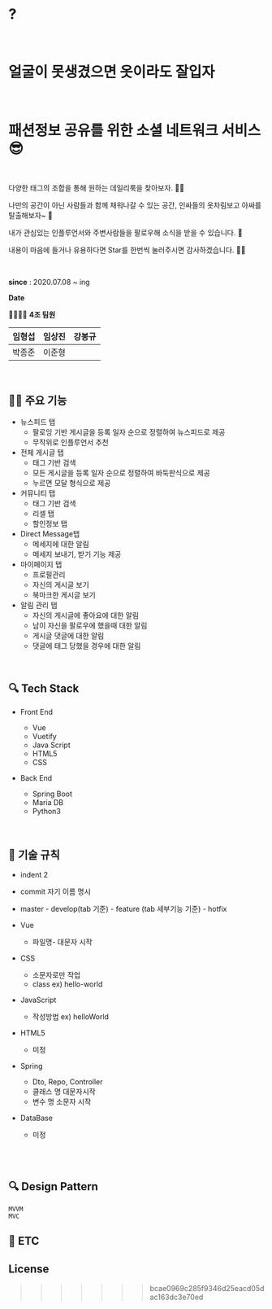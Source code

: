 
# ?
<br>

# 얼굴이 못생겼으면 옷이라도 잘입자
<br>

# 패션정보 공유를 위한 소셜 네트워크 서비스 😎
<br>

다양한 태그의 조합을 통해 원하는 데일리룩을 찾아보자. 👨‍💻

나만의 공간이 아닌 사람들과 함께 채워나갈 수 있는 공간, 
인싸들의 옷차림보고 아싸를 탈출해보자~ 🙏

내가 관심있는 인플루언서와 주변사람들을 팔로우해 소식을 받을 수 있습니다. 🙌

내용이 마음에 들거나 유용하다면 Star를 한번씩 눌러주시면 감사하겠습니다. 🙇‍♂️

<br>

**since** : 2020.07.08 ~ ing
<br>

**Date**
<br>

👨‍👩‍👦‍👦  **4조 팀원**

| 임형섭 | 임상진 | 강봉규 | 
| --- | --- | --- |
| 박종준 | 이준형 |

<br>

## 👨‍⚕️ **주요 기능**

- 뉴스피드 탭
    - 팔로잉 기반 게시글을  등록 일자 순으로 정렬하여 뉴스피드로 제공
    - 무작위로 인플루언서 추천
- 전체 게시글 탭
    - 태그 기반 검색
    - 모든 게시글을 등록 일자 순으로 정렬하여 바둑판식으로 제공
    - 누르면 모달 형식으로 제공
- 커뮤니티 탭
    - 태그 기반 검색
    - 리셀 탭
    - 할인정보 탭
- Direct Message탭
    - 메세지에 대한 알림
    - 메세지 보내기, 받기 기능 제공
- 마이페이지 탭
    - 프로필관리
    - 자신의 게시글 보기
    - 북마크한 게시글 보기
- 알림 관리 탭
    - 자신의 게시글에 좋아요에 대한 알림
    - 남이 자신을 팔로우에 했을때 대한 알림
    - 게시글 댓글에 대한 알림
    - 댓글에 태그 당했을 경우에 대한 알림
    

<br>


## 🔍 Tech Stack

- Front End
    - Vue
    - Vuetify
    - Java Script
    - HTML5
    - CSS

- Back End
    - Spring Boot
    - Maria DB
    - Python3

<br>

## 🦌 기술 규칙

- indent 2

- commit 자기 이름 명시

- master - develop(tab 기준) - feature (tab 세부기능 기준)
         - hotfix

- Vue
    - 파일명- 대문자 시작
- CSS
    - 소문자로만 작업
    - class ex) hello-world 
- JavaScript
    - 작성방법 ex) helloWorld
- HTML5
    - 미정
- Spring
    - Dto, Repo, Controller
    - 클래스 명 대문자시작
    - 변수 명 소문자 시작

- DataBase
    - 미정
 



<br>


  
<br>

## 🔍 Design Pattern
    MVVM
    MVC

## 🦌 ETC

## License
>>>>>>> bcae0969c285f9346d25eacd05dac163dc3e70ed
